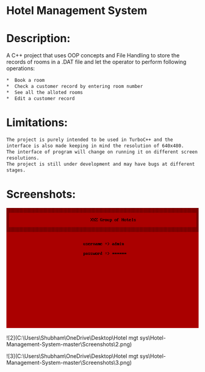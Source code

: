 # Hotel Management System

# Description:


A C++ project that uses OOP concepts and File Handling to store the records of rooms in a .DAT file and let the operator to perform following operations:

	*  Book a room
	*  Check a customer record by entering room number
	*  See all the alloted rooms
	*  Edit a customer record
	

# Limitations:

	The project is purely intended to be used in TurboC++ and the interface is also made keeping in mind the resolution of 640x480.
	The interface of program will change on running it on different screen resolutions.
	The project is still under development and may have bugs at different stages.
	
# Screenshots:

![1](https://github.com/anjalijha0807/HOTEL-MANAGEMENT-SYSTEM/blob/main/Hotel-Management-System-master/Screenshots/1.png)

![2](C:\Users\Shubham\OneDrive\Desktop\Hotel mgt sys\Hotel-Management-System-master\Screenshots\2.png)

![3](C:\Users\Shubham\OneDrive\Desktop\Hotel mgt sys\Hotel-Management-System-master\Screenshots\3.png)
